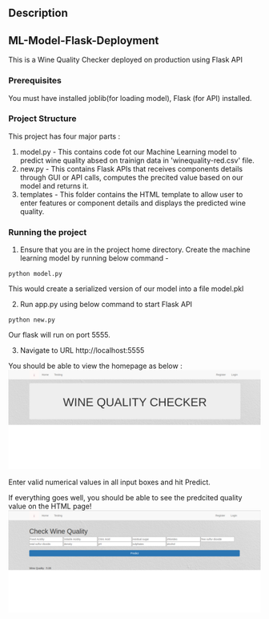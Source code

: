 ## Description
## ML-Model-Flask-Deployment
This is a Wine Quality Checker deployed on production using Flask API

### Prerequisites
You must have installed joblib(for loading model), Flask (for API) installed.

### Project Structure
This project has four major parts :
1. model.py - This contains code fot our Machine Learning model to predict wine quality absed on trainign data in 'winequality-red.csv' file.
2. new.py - This contains Flask APIs that receives components details through GUI or API calls, computes the precited value based on our model and returns it.
3. templates - This folder contains the HTML template to allow user to enter features or component details and displays the predicted wine quality.

### Running the project
1. Ensure that you are in the project home directory. Create the machine learning model by running below command -
```
python model.py
```
This would create a serialized version of our model into a file model.pkl

2. Run app.py using below command to start Flask API
```
python new.py
```
Our flask will run on port 5555.

3. Navigate to URL http://localhost:5555

You should be able to view the homepage as below :
![IMAGE1](https://github.com/Gulshan-gaur/ML_App/blob/master/Wine_quality_tester/static/Screenshot%20from%202019-10-30%2018-08-51.png)

Enter valid numerical values in all  input boxes and hit Predict.

If everything goes well, you should  be able to see the predcited quality value on the HTML page!
![IMAGE2](https://github.com/Gulshan-gaur/ML_App/blob/master/Wine_quality_tester/static/Screenshot%20from%202019-10-30%2018-09-24.png)

